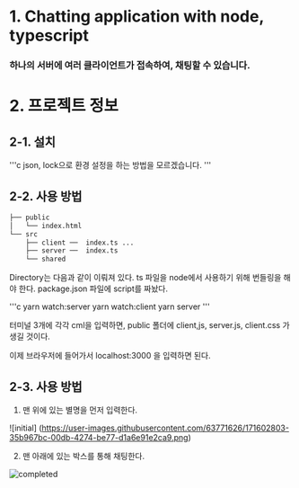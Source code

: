 # 1. Chatting application with node, typescript
### 하나의 서버에 여러 클라이언트가 접속하여, 채팅할 수 있습니다.

# 2. 프로젝트 정보
## 2-1. 설치
'''c
json, lock으로 환경 설정을 하는 방법을 모르겠습니다.
'''

## 2-2. 사용 방법
```bash
├── public
│   └── index.html
└── src
    ├── client ──  index.ts ...
    ├── server ──  index.ts
    └── shared
``` 

Directory는 다음과 같이 이뤄져 있다.
ts 파일을 node에서 사용하기 위해 번들링을 해야 한다.
package.json 파일에 script를 짜놨다.

'''c
yarn watch:server
yarn watch:client
yarn server
'''

터미널 3개에 각각 cml을 입력하면,
public 폴더에 client,js, server.js, client.css 가 생길 것이다.

이제 브라우저에 들어가서 localhost:3000 을 입력하면 된다.

## 2-3. 사용 방법

1. 맨 위에 있는 별명을 먼저 입력한다.

![initial] (https://user-images.githubusercontent.com/63771626/171602803-35b967bc-00db-4274-be77-d1a6e91e2ca9.png)

2. 맨 아래에 있는 박스를 통해 채팅한다.

![completed](https://user-images.githubusercontent.com/63771626/171603214-daa11da8-30c3-4dc8-927d-cad6d0a940df.png)


